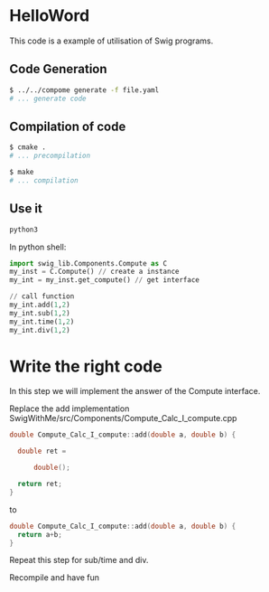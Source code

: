 # HelloWord

This code is a example of utilisation of Swig programs.

## Code Generation
```bash
$ ../../compome generate -f file.yaml
# ... generate code
```

## Compilation of code
```bash
$ cmake .
# ... precompilation

$ make
# ... compilation
```

## Use it

```bash
python3
```
In python shell:

```python
import swig_lib.Components.Compute as C
my_inst = C.Compute() // create a instance
my_int = my_inst.get_compute() // get interface

// call function
my_int.add(1,2)
my_int.sub(1,2)
my_int.time(1,2)
my_int.div(1,2)
```

# Write the right code
In this step we will implement the answer of the Compute interface.

Replace the add implementation SwigWithMe/src/Components/Compute_Calc_I_compute.cpp

``` C++
double Compute_Calc_I_compute::add(double a, double b) {

  double ret =

      double();

  return ret;
}
```

to 

``` C++
double Compute_Calc_I_compute::add(double a, double b) {
  return a+b;
}
```

Repeat this step for sub/time and div.

Recompile and have fun

